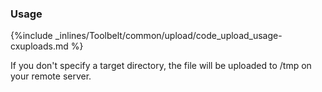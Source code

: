 <!-- post: -->


### Usage

{%include _inlines/Toolbelt/common/upload/code_upload_usage-cxuploads.md %}

If you don't specify a target directory, the file will be uploaded to /tmp on your remote server.
